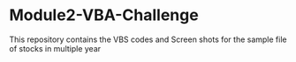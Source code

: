 # Module2-VBA-Challenge
This repository contains the VBS codes and Screen shots for the sample file of stocks in multiple year
